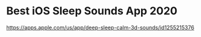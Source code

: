 # Best iOS Sleep Sounds App 2020 

https://apps.apple.com/us/app/deep-sleep-calm-3d-sounds/id1255215376
